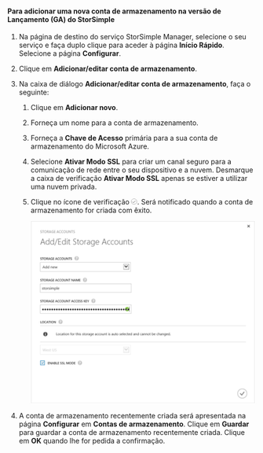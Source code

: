 <!--author=SharS last changed: 9/17/15-->

#### Para adicionar uma nova conta de armazenamento na versão de Lançamento (GA) do StorSimple
1. Na página de destino do serviço StorSimple Manager, selecione o seu serviço e faça duplo clique para aceder à página **Início Rápido**. Selecione a página **Configurar**.
2. Clique em **Adicionar/editar conta de armazenamento**.
3. Na caixa de diálogo **Adicionar/editar conta de armazenamento**, faça o seguinte:
   
   1. Clique em **Adicionar novo**.
   2. Forneça um nome para a conta de armazenamento.
   3. Forneça a **Chave de Acesso** primária para a sua conta de armazenamento do Microsoft Azure.
   4. Selecione **Ativar Modo SSL** para criar um canal seguro para a comunicação de rede entre o seu dispositivo e a nuvem. Desmarque a caixa de verificação **Ativar Modo SSL** apenas se estiver a utilizar uma nuvem privada.
   5. Clique no ícone de verificação ![ícone de verificação](./media/storsimple-configure-new-storage-account/HCS_CheckIcon-include.png). Será notificado quando a conta de armazenamento for criada com êxito.
      
      ![Adicionar conta de armazenamento](./media/storsimple-configure-new-storage-account/HCS_AddStorageAccount-include.png)
4. A conta de armazenamento recentemente criada será apresentada na página **Configurar** em **Contas de armazenamento**. Clique em **Guardar** para guardar a conta de armazenamento recentemente criada. Clique em **OK** quando lhe for pedida a confirmação.

<!--HONumber=Sep16_HO3-->


